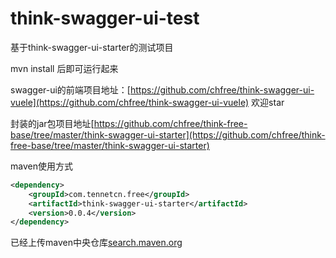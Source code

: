 # think-swagger-ui-test
基于think-swagger-ui-starter的测试项目

mvn install 后即可运行起来

swagger-ui的前端项目地址：[https://github.com/chfree/think-swagger-ui-vuele](https://github.com/chfree/think-swagger-ui-vuele)
欢迎star

封装的jar包项目地址[https://github.com/chfree/think-free-base/tree/master/think-swagger-ui-starter](https://github.com/chfree/think-free-base/tree/master/think-swagger-ui-starter)

maven使用方式
```xml
<dependency>
    <groupId>com.tennetcn.free</groupId>
    <artifactId>think-swagger-ui-starter</artifactId>
    <version>0.0.4</version>
</dependency>
```

已经上传maven中央仓库[search.maven.org](search.maven.org)